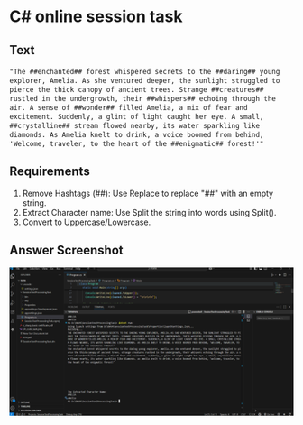 # C# online session task

## Text

```code
"The ##enchanted## forest whispered secrets to the ##daring## young explorer, Amelia. As she ventured deeper, the sunlight struggled to pierce the thick canopy of ancient trees. Strange ##creatures## rustled in the undergrowth, their ##whispers## echoing through the air. A sense of ##wonder## filled Amelia, a mix of fear and excitement. Suddenly, a glint of light caught her eye. A small, ##crystalline## stream flowed nearby, its water sparkling like diamonds. As Amelia knelt to drink, a voice boomed from behind, 'Welcome, traveler, to the heart of the ##enigmatic## forest!'"

```

## Requirements

1. Remove Hashtags (##): Use Replace to replace "##" with an empty string.
2. Extract Character name: Use Split the string into words using Split().
3. Convert to Uppercase/Lowercase.

## Answer Screenshot

![C# Code Answer Screenshot](Csharp/screenshots/csharp_code_task.png)
